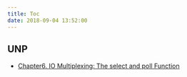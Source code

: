 ```yaml
---
title: Toc
date: 2018-09-04 13:52:00
---
```


## UNP

- [Chapter6. IO Multiplexing: The select and poll Function](/2019/06/10/IO-Multiplexing-The-select-and-poll-Function/)